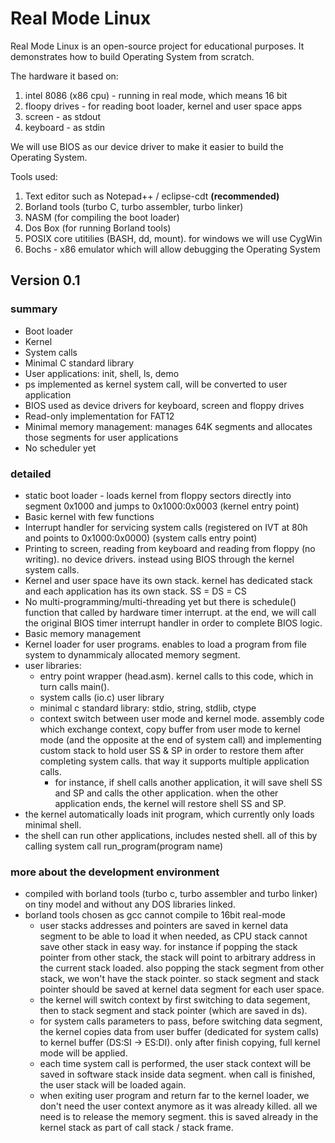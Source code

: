 # Real Mode Linux
Real Mode Linux is an open-source project for educational purposes.
It demonstrates how to build Operating System from scratch.

The hardware it based on:
1. intel 8086 (x86 cpu) - running in real mode, which means 16 bit
2. floopy drives - for reading boot loader, kernel and user space apps
3. screen - as stdout
4. keyboard - as stdin

We will use BIOS as our device driver to make it easier to build the Operating System.

Tools used:
1. Text editor such as Notepad++ / eclipse-cdt **(recommended)**
2. Borland tools (turbo C, turbo assembler, turbo linker)
3. NASM (for compiling the boot loader)
4. Dos Box (for running Borland tools)
5. POSIX core utitilies (BASH, dd, mount). for windows we will use CygWin
6. Bochs - x86 emulator which will allow debugging the Operating System

## Version 0.1
### summary
- Boot loader
- Kernel
- System calls
- Minimal C standard library
- User applications: init, shell, ls, demo
- ps implemented as kernel system call, will be converted to user application
- BIOS used as device drivers for keyboard, screen and floppy drives
- Read-only implementation for FAT12
- Minimal memory management: manages 64K segments and allocates those segments for user applications
- No scheduler yet

### detailed
- static boot loader - loads kernel from floppy sectors directly into segment 0x1000 and jumps to 0x1000:0x0003 (kernel entry point)
- Basic kernel with few functions
- Interrupt handler for servicing system calls (registered on IVT at 80h and points to 0x1000:0x0000) (system calls entry point)
- Printing to screen, reading from keyboard and reading from floppy (no writing). no device drivers. instead using BIOS through the kernel system calls.
- Kernel and user space have its own stack. kernel has dedicated stack and each application has its own stack. SS = DS = CS
- No multi-programming/multi-threading yet but there is schedule() function that called by hardware timer interrupt. at the end, we will call the original BIOS timer interrupt handler in order to complete BIOS logic.
- Basic memory management
- Kernel loader for user programs. enables to load a program from file system to dynammicaly allocated memory segment.
- user libraries:
  - entry point wrapper (head.asm). kernel calls to this code, which in turn calls main().
  - system calls (io.c) user library
  - minimal c standard library: stdio, string, stdlib, ctype
  - context switch between user mode and kernel mode. assembly code which exchange context, copy buffer from user mode to kernel mode (and the opposite at the end of system call) and implementing custom stack to hold user SS & SP in order to restore them after completing system calls. that way it supports multiple application calls.
    - for instance, if shell calls another application, it will save shell SS and SP and calls the other application. when the other application ends, the kernel will restore shell SS and SP.
- the kernel automatically loads init program, which currently only loads minimal shell.
- the shell can run other applications, includes nested shell. all of this by calling system call run_program(program name)

### more about the development environment
- compiled with borland tools (turbo c, turbo assembler and turbo linker) on tiny model and without any DOS libraries linked.
- borland tools chosen as gcc cannot compile to 16bit real-mode
  - user stacks addresses and pointers are saved in kernel data segment to be able to load it when needed, as CPU stack cannot save other stack in easy way.
    for instance if popping the stack pointer from other stack, the stack will point to arbitrary address in the current stack loaded.
	also popping the stack segment from other stack, we won't have the stack pointer.
	so stack segment and stack pointer should be saved at kernel data segment for each user space.
  - the kernel will switch context by first switching to data segement, then to stack segment and stack pointer (which are saved in ds).
  - for system calls parameters to pass, before switching data segment, the kernel copies data from user buffer (dedicated for system calls) to kernel buffer
    (DS:SI -> ES:DI).
	only after finish copying, full kernel mode will be applied.
  - each time system call is performed, the user stack context will be saved in software stack inside data segment. when call is finished, the user stack will be loaded again.
  - when exiting user program and return far to the kernel loader, we don't need the user context anymore as it was already killed. all we need is to release
    the memory segment. this is saved already in the kernel stack as part of call stack / stack frame.